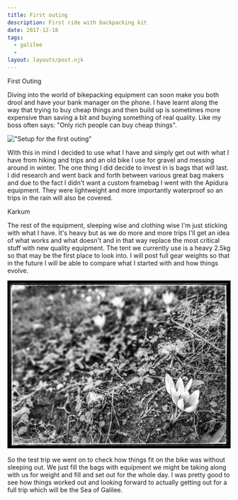 ```yaml
---
title: First outing
description: First ride with backpacking kit
date: 2017-12-18
tags:
  - galilee
  - 
layout: layouts/post.njk
---
```

First Outing

Diving into the world of bikepacking equipment can soon make you both drool and have your bank manager on the phone. I have learnt along the way that trying to buy cheap things and then build up is sometimes more expensive than saving a bit and buying something of real quality. Like my boss often says: "Only rich people can buy cheap things".

!["Setup for the first outing"](../img/20171202_111608-01.jpeg)

With this in mind I decided to use what I have and simply get out with what I have from hiking and trips and an old bike I use for gravel and messing around in winter. The one thing I did decide to invest in is bags that will last. I did research and went back and forth between various great bag makers and due to the fact I didn't want a custom framebag I went with the Apidura equipment. They were lightweight and more importantly waterproof so an trips in the rain will also be covered.

Karkum

The rest of the equipment, sleeping wise and clothing wise I'm just sticking with what I have. It's heavy but as we do more and more trips I'll get an idea of what works and what doesn't and in that way replace the most critical stuff with new quality equipment. The tent we currently use is a heavy 2.5kg so that may be the first place to look into. I will post full gear weights so that in the future I will be able to compare what I started with and how things evolve.

!["Beautiful time of the year to be out"](../img/20171202_104302-01.jpeg)

So the test trip we went on to check how things fit on the bike was without sleeping out. We just fill the bags with equipment we might be taking along with us for weight and fill and set out for the whole day. I was pretty good to see how things worked out and looking forward to actually getting out for a full trip which will be the Sea of Galilee.
